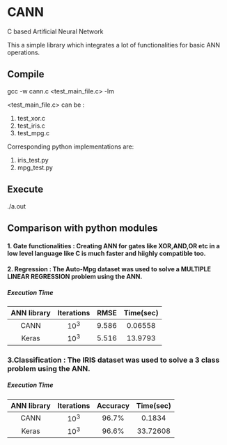 # CANN
C based Artificial Neural Network

This a simple library which integrates a lot of functionalities for basic ANN operations.

## Compile
gcc -w cann.c <test_main_file.c> -lm

<test_main_file.c> can be : 

1. test_xor.c 
2. test_iris.c 
3. test_mpg.c 

Corresponding python implementations are: 

1. iris_test.py 
2. mpg_test.py 




## Execute
./a.out

## Comparison with python modules

#### 1. Gate functionalities : Creating ANN for gates like XOR,AND,OR etc in a low level language like C is much faster and hiighly compatible too.
#### 2. Regression : The Auto-Mpg dataset was used to solve a MULTIPLE LINEAR REGRESSION problem using the ANN.

##### Execution Time
|ANN library	|Iterations	|RMSE	|Time(sec)	| 
|:---:|:---:|:---:|:---:|  
|CANN	|10<sup>3</sup>	|9.586	|0.06558	| 
|Keras	|10<sup>3</sup>	|5.516	|13.9793	| 

  
### 3.Classification : The IRIS dataset was used to solve a 3 class problem using the ANN.

##### Execution Time
|ANN library	|Iterations	|Accuracy	|Time(sec)	| 
|:---:|:---:|:---:|:---:| 
|CANN	|10<sup>3</sup>	|96.7%	|0.1834	| 
|Keras	|10<sup>3</sup>	|96.6%	|33.72608	| 



 
  

